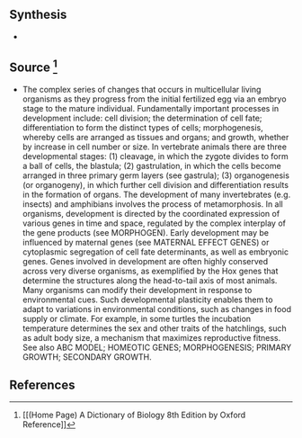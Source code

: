 ## Synthesis
- 
## Source [^1]
- The complex series of changes that occurs in multicellular living organisms as they progress from the initial fertilized egg via an embryo stage to the mature individual. Fundamentally important processes in development include: cell division; the determination of cell fate; differentiation to form the distinct types of cells; morphogenesis, whereby cells are arranged as tissues and organs; and growth, whether by increase in cell number or size. In vertebrate animals there are three developmental stages: (1) cleavage, in which the zygote divides to form a ball of cells, the blastula; (2) gastrulation, in which the cells become arranged in three primary germ layers (see gastrula); (3) organogenesis (or organogeny), in which further cell division and differentiation results in the formation of organs. The development of many invertebrates (e.g. insects) and amphibians involves the process of metamorphosis. In all organisms, development is directed by the coordinated expression of various genes in time and space, regulated by the complex interplay of the gene products (see MORPHOGEN). Early development may be influenced by maternal genes (see MATERNAL EFFECT GENES) or cytoplasmic segregation of cell fate determinants, as well as embryonic genes. Genes involved in development are often highly conserved across very diverse organisms, as exemplified by the Hox genes that determine the structures along the head-to-tail axis of most animals. Many organisms can modify their development in response to environmental cues. Such developmental plasticity enables them to adapt to variations in environmental conditions, such as changes in food supply or climate. For example, in some turtles the incubation temperature determines the sex and other traits of the hatchlings, such as adult body size, a mechanism that maximizes reproductive fitness. See also ABC MODEL; HOMEOTIC GENES; MORPHOGENESIS; PRIMARY GROWTH; SECONDARY GROWTH.
## References

[^1]: [[(Home Page) A Dictionary of Biology 8th Edition by Oxford Reference]]